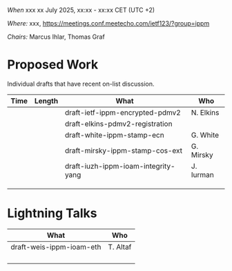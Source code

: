 *When*   xxx xx July 2025, xx:xx - xx:xx CET (UTC +2)

*Where:*  xxx, https://meetings.conf.meetecho.com/ietf123/?group=ippm

*Chairs:* Marcus Ihlar, Thomas Graf

# Proposed Work

Individual drafts that have recent on-list discussion.

| Time    | Length | What                                        | Who          |
|---------|--------|---------------------------------------------|--------------|
|         |        | draft-ietf-ippm-encrypted-pdmv2             | N. Elkins    |
|         |        | draft-elkins-pdmv2-registration             |              |
|         |        | draft-white-ippm-stamp-ecn               	 | G. White     |
|         |        | draft-mirsky-ippm-stamp-cos-ext           	 | G. Mirsky    |
|         |        | draft-iuzh-ippm-ioam-integrity-yang         | J. Iurman    |
|         |        |                                             |              |
|         |        |                                             |              |
|         |        |                                             |              |


# Lightning Talks

| What                                            | Who          |
|-------------------------------------------------|--------------|
| draft-weis-ippm-ioam-eth                        | T. Altaf     |
|                                                 |              |
|                                                 |              |
|                                                 |              |
|                                                 |              |
